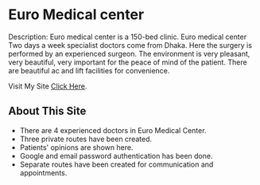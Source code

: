 # Euro Medical center

<p>Description:
Euro medical center is a 150-bed clinic. Euro medical center Two days a week specialist doctors come from Dhaka. Here the surgery is performed by an experienced surgeon. The environment is very pleasant, very beautiful, very important for the peace of mind of the patient. There are beautiful ac and lift facilities for convenience.
</p>

Visit My Site [Click Here](https://euro-medical-center.web.app/).

## About This Site

<ul>
    <li>There are 4 experienced doctors in Euro Medical Center.</li>
    <li>Three private routes have been created.</li>
    <li>Patients' opinions are shown here.</li>
    <li>Google and email password authentication has been done.</li>
    <li>Separate routes have been created for communication and appointments.</li>
</ul>
